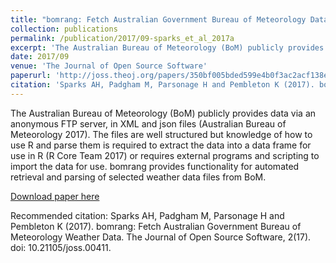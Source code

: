 ```yaml
---
title: "bomrang: Fetch Australian Government Bureau of Meteorology Data in R"
collection: publications
permalink: /publication/2017/09-sparks_et_al_2017a
excerpt: 'The Australian Bureau of Meteorology (BoM) publicly provides data via an anonymous FTP server, in XML and json files (Australian Bureau of Meteorology 2017). The files are well structured but knowledge of how to use R and parse them is required to extract the data into a data frame for use in R (R Core Team 2017) or requires external programs and scripting to import the data for use. bomrang provides functionality for automated retrieval and parsing of selected weather data files from BoM.'
date: 2017/09
venue: 'The Journal of Open Source Software'
paperurl: 'http://joss.theoj.org/papers/350bf005bded599e4b0f3ac2acf138e8'
citation: 'Sparks AH, Padgham M, Parsonage H and Pembleton K (2017). bomrang: Fetch Australian Government Bureau of Meteorology Weather Data. The Journal of Open Source Software, 2(17). doi: 10.21105/joss.00411.'
---
```

The Australian Bureau of Meteorology (BoM) publicly provides data via an anonymous FTP server, in XML and json files (Australian Bureau of Meteorology 2017). The files are well structured but knowledge of how to use R and parse them is required to extract the data into a data frame for use in R (R Core Team 2017) or requires external programs and scripting to import the data for use. bomrang provides functionality for automated retrieval and parsing of selected weather data files from BoM.

[Download paper here](http://joss.theoj.org/papers/350bf005bded599e4b0f3ac2acf138e8)

Recommended citation: Sparks AH, Padgham M, Parsonage H and Pembleton K (2017). bomrang: Fetch Australian Government Bureau of Meteorology Weather Data. The Journal of Open Source Software, 2(17). doi: 10.21105/joss.00411.